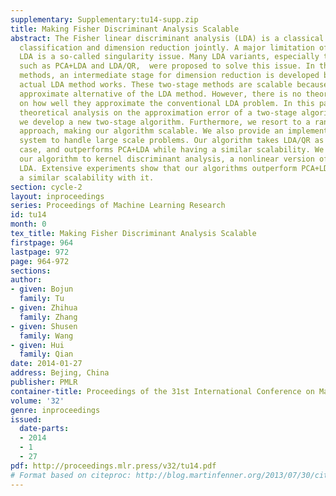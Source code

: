 ```yaml
---
supplementary: Supplementary:tu14-supp.zip
title: Making Fisher Discriminant Analysis Scalable
abstract: The Fisher linear discriminant analysis (LDA) is a classical method for
  classification and dimension reduction jointly. A major limitation of the conventional
  LDA is a so-called singularity issue. Many LDA variants, especially two-stage methods
  such as PCA+LDA and LDA/QR,  were proposed to solve this issue. In the two-stage
  methods, an intermediate stage for dimension reduction is developed before  the
  actual LDA method works. These two-stage methods are scalable because they are an
  approximate alternative of the LDA method. However, there is no theoretical analysis
  on how well they approximate the conventional LDA problem. In this paper we present
  theoretical analysis on the approximation error of a two-stage algorithm. Accordingly,
  we develop a new two-stage algorithm. Furthermore, we resort to a random projection
  approach, making our algorithm scalable. We also provide an implemention on distributed
  system to handle large scale problems. Our algorithm takes LDA/QR as its special
  case, and outperforms PCA+LDA while having a similar scalability. We also generalize
  our algorithm to kernel discriminant analysis, a nonlinear version of the classical
  LDA. Extensive experiments show that our algorithms outperform PCA+LDA and have
  a similar scalability with it.
section: cycle-2
layout: inproceedings
series: Proceedings of Machine Learning Research
id: tu14
month: 0
tex_title: Making Fisher Discriminant Analysis Scalable
firstpage: 964
lastpage: 972
page: 964-972
sections: 
author:
- given: Bojun
  family: Tu
- given: Zhihua
  family: Zhang
- given: Shusen
  family: Wang
- given: Hui
  family: Qian
date: 2014-01-27
address: Bejing, China
publisher: PMLR
container-title: Proceedings of the 31st International Conference on Machine Learning
volume: '32'
genre: inproceedings
issued:
  date-parts:
  - 2014
  - 1
  - 27
pdf: http://proceedings.mlr.press/v32/tu14.pdf
# Format based on citeproc: http://blog.martinfenner.org/2013/07/30/citeproc-yaml-for-bibliographies/
---
```


